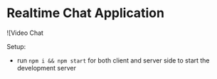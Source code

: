 # Realtime Chat Application

![Video Chat

Setup:
- run ```npm i && npm start``` for both client and server side to start the development server
